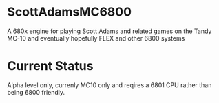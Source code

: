 # ScottAdamsMC6800

A 680x engine for playing Scott Adams and related games on the Tandy MC-10 and
eventually hopefully FLEX and other 6800 systems


# Current Status

Alpha level only, currenly MC10 only and reqires a 6801 CPU rather than being
6800 friendly.
